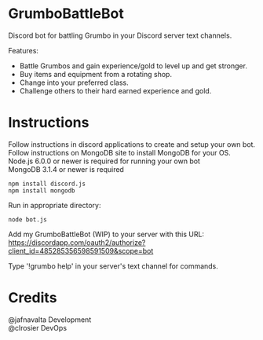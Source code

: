 # GrumboBattleBot
Discord bot for battling Grumbo in your Discord server text channels.  

Features:  
* Battle Grumbos and gain experience/gold to level up and get stronger.
* Buy items and equipment from a rotating shop.
* Change into your preferred class.
* Challenge others to their hard earned experience and gold.

# Instructions
Follow instructions in discord applications to create and setup your own bot.  
Follow instructions on MongoDB site to install MongoDB for your OS.  
Node.js 6.0.0 or newer is required for running your own bot  
MongoDB 3.1.4 or newer is required  

```
npm install discord.js  
npm install mongodb  
```

Run in appropriate directory:  

```
node bot.js
```

Add my GrumboBattleBot (WIP) to your server with this URL:  
https://discordapp.com/oauth2/authorize?client_id=485285356598591509&scope=bot  

Type '!grumbo help' in your server's text channel for commands.

# Credits

@jafnavalta Development  
@clrosier DevOps
